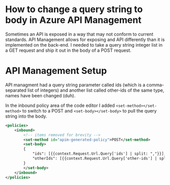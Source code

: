# How to change a query string to body in Azure API Management

Sometimes an API is exposed in a way that may not conform to current standards. API Management allows for exposing and API differently than it is implemented on the back-end. I needed to take a query string integer list in a GET request and ship it out in the body of a POST request.

# API Management Setup

API managment had a query string parameter called ids (which is a comma-separated list of integers) and another list called other-ids of the same type, names have been changed (duh). 

In the inbound policy area of the code editor I added ```<set-method></set-method>``` to switch to a POST and   ```<set-body></set-body>``` to pull the query string into the body.

```xml
<policies>
    <inbound>
        <!-- items removed for brevity -->
        <set-method id="apim-generated-policy">POST</set-method>
        <set-body>
        {
            "ids": [{{context.Request.Url.Query['ids'] | split: ","}}],
            "otherIds": [{{context.Request.Url.Query['other-ids'] | split: ","}}]
        }
        </set-body>
    </inbound>
</policies>
```